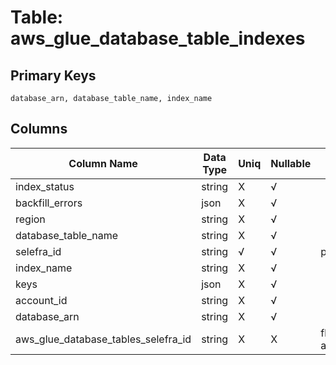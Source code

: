 # Table: aws_glue_database_table_indexes

## Primary Keys 

```
database_arn, database_table_name, index_name
```


## Columns 

|  Column Name   |  Data Type  | Uniq | Nullable | Description | 
|  ----  | ----  | ----  | ----  | ---- | 
| index_status | string | X | √ |  | 
| backfill_errors | json | X | √ |  | 
| region | string | X | √ |  | 
| database_table_name | string | X | √ |  | 
| selefra_id | string | √ | √ | primary keys value md5 | 
| index_name | string | X | √ |  | 
| keys | json | X | √ |  | 
| account_id | string | X | √ |  | 
| database_arn | string | X | √ |  | 
| aws_glue_database_tables_selefra_id | string | X | X | fk to aws_glue_database_tables.selefra_id | 


